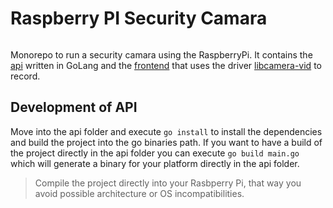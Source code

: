 # Raspberry PI Security Camara

<p align="center">
    <img href="https://raw.githubusercontent.com/emidev98/raspberry-security-camara/main/icon.png"/>
</p>

Monorepo to run a security camara using the RaspberryPi. It contains the [api](./api/) written in GoLang and the [frontend](./frontend/) that uses the driver [libcamera-vid](https://www.raspberrypi.com/documentation/computers/camera_software.html) to record.

## Development of API

Move into the api folder and execute `go install` to install the dependencies and build the project into the go binaries path. If you want to have a build of the project directly in the api folder you can execute `go build main.go` which will generate a binary for your platform directly in the api folder.

> Compile the project directly into your Rasbperry Pi, that way you avoid possible architecture or OS incompatibilities.